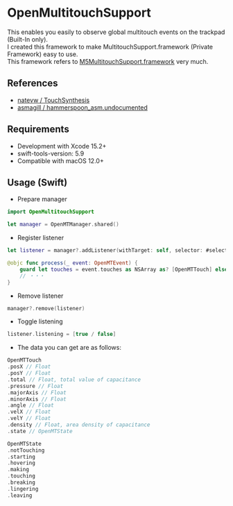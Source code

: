 # OpenMultitouchSupport

This enables you easily to observe global multitouch events on the trackpad (Built-In only).  
I created this framework to make MultitouchSupport.framework (Private Framework) easy to use.  
This framework refers to [M5MultitouchSupport.framework](https://github.com/mhuusko5/M5MultitouchSupport) very much.

## References

- [natevw / TouchSynthesis](https://github.com/calftrail/Touch/blob/master/TouchSynthesis/MultitouchSupport.h)
- [asmagill / hammerspoon_asm.undocumented](https://github.com/asmagill/hammerspoon_asm.undocumented/blob/master/touchdevice/MultitouchSupport.h)

## Requirements

- Development with Xcode 15.2+
- swift-tools-version: 5.9
- Compatible with macOS 12.0+

## Usage (Swift)

- Prepare manager

```swift
import OpenMultitouchSupport

let manager = OpenMTManager.shared()
```

- Register listener

```swift
let listener = manager?.addListener(withTarget: self, selector: #selector(process))

@objc func process(_ event: OpenMTEvent) {
	guard let touches = event.touches as NSArray as? [OpenMTTouch] else { return }
	// ・・・
}
```

- Remove listener

```swift
manager?.remove(listener)
```

- Toggle listening

```swift
listener.listening = [true / false]
```

- The data you can get are as follows:

```swift
OpenMTTouch
.posX // Float
.posY // Float
.total // Float, total value of capacitance 
.pressure // Float
.majorAxis // Float
.minorAxis // Float
.angle // Float
.velX // Float
.velY // Float
.density // Float, area density of capacitance
.state // OpenMTState

OpenMTState
.notTouching
.starting
.hovering
.making
.touching
.breaking
.lingering
.leaving
```
